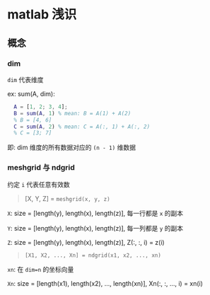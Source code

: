# matlab 浅识

## 概念

### dim

`dim` 代表维度

ex: sum(A, dim):

```matlab
  A = [1, 2; 3, 4];
  B = sum(A, 1) % mean: B = A(1) + A(2)
  % B = [4, 6]
  C = sum(A, 2) % mean: C = A(:, 1) + A(:, 2)
  % C = [3; 7]
```

即: dim 维度的所有数据对应的 `(n - 1)` 维数据

### meshgrid 与 ndgrid

约定 `i` 代表任意有效数

> [X, Y, Z] = `meshgrid(x, y, z)`

`X`: size = [length(y), length(x), length(z)], 每一行都是 `x` 的副本

`Y`: size = [length(y), length(x), length(z)], 每一列都是 `y` 的副本

`Z`: size = [length(y), length(x), length(z)], Z(:, :, i) = z(i)

> `[X1, X2, ..., Xn] = ndgrid(x1, x2, ..., xn)`

`xn`: 在 `dim=n` 的坐标向量

`Xn`: size = [length(x1), length(x2), ..., length(xn)], Xn(:, :, ..., i) = xn(i)
